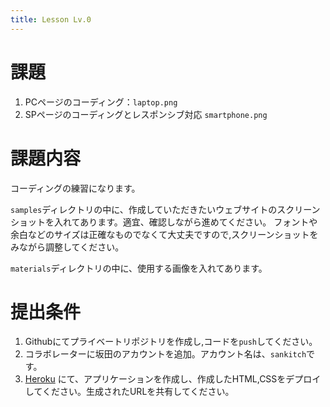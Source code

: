 ```yaml
---
title: Lesson Lv.0
---
```


# 課題

1. PCページのコーディング：`laptop.png`
2. SPページのコーディングとレスポンシブ対応 `smartphone.png`


# 課題内容

コーディングの練習になります。

`samples`ディレクトリの中に、作成していただきたいウェブサイトのスクリーンショットを入れてあります。適宜、確認しながら進めてください。
フォントや余白などのサイズは正確なものでなくて大丈夫ですので,スクリーンショットをみながら調整してください。

`materials`ディレクトリの中に、使用する画像を入れてあります。

# 提出条件

1. Githubにてプライベートリポジトリを作成し,コードを`push`してください。
2. コラボレーターに坂田のアカウントを追加。アカウント名は、`sankitch`です。
3.  [Heroku](https://jp.heroku.com/home) にて、アプリケーションを作成し、作成したHTML,CSSをデプロイしてください。生成されたURLを共有してください。

